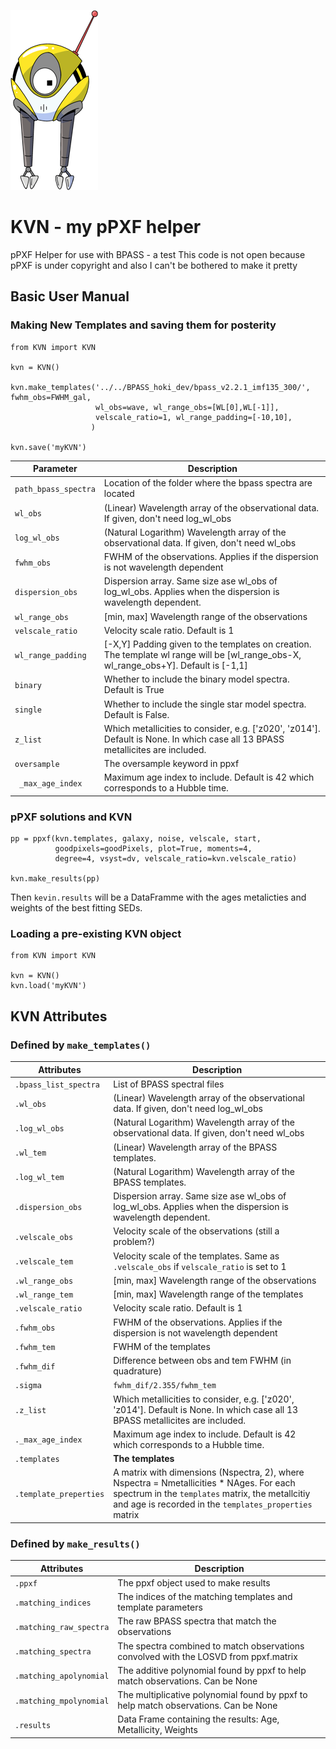 
![KVN](KvnFull.png)

# KVN - my pPXF helper 

pPXF Helper for use with BPASS - a test
This code is not open because pPXF is under copyright and also I can't be bothered to make it pretty

## Basic User Manual

### Making New Templates and saving them for posterity 
```
from KVN import KVN

kvn = KVN()

kvn.make_templates('../../BPASS_hoki_dev/bpass_v2.2.1_imf135_300/', fwhm_obs=FWHM_gal,  
                   wl_obs=wave, wl_range_obs=[WL[0],WL[-1]],
                   velscale_ratio=1, wl_range_padding=[-10,10],
                  ) 
                 
kvn.save('myKVN')           
```
| Parameter     | Description |
| ----------- | ----------- |
| `path_bpass_spectra` | Location of the folder where the bpass spectra are located|
| `wl_obs` | (Linear) Wavelength array of the observational data. If given, don't need log_wl_obs|
| `log_wl_obs` | (Natural Logarithm) Wavelength array of the observational data. If given, don't need wl_obs|
| `fwhm_obs` | FWHM of the observations. Applies if the dispersion is not wavelength dependent|
| `dispersion_obs` | Dispersion array. Same size ase wl_obs of log_wl_obs. Applies when the dispersion is wavelength dependent.|
| `wl_range_obs` | \[min, max\] Wavelength range of the observations|
| `velscale_ratio` |  Velocity scale ratio. Default is 1|
| `wl_range_padding` | \[-X,Y\] Padding given to the templates on creation. The template wl range will be \[wl_range_obs-X, wl_range_obs+Y\]. Default is \[-1,1\]|
| `binary` | Whether to include the binary model spectra. Default is True|
| `single` | Whether to include the single star model spectra. Default is False.|
| `z_list` | Which metallicities to consider, e.g. \['z020', 'z014'\]. Default is None. In which case all 13 BPASS metallicites are included.|
| `oversample` | The oversample keyword in ppxf |
| ` _max_age_index` | Maximum age index to include. Default is 42 which corresponds to a Hubble time.|

### pPXF solutions and KVN
```
pp = ppxf(kvn.templates, galaxy, noise, velscale, start,
          goodpixels=goodPixels, plot=True, moments=4,
          degree=4, vsyst=dv, velscale_ratio=kvn.velscale_ratio)
          
kvn.make_results(pp)
```

Then `kevin.results` will be a DataFramme with the ages metalicties and weights of the best fitting SEDs.

### Loading a pre-existing KVN object
```
from KVN import KVN

kvn = KVN()
kvn.load('myKVN')
```

## KVN Attributes 

### Defined by `make_templates()`

| Attributes | Description |
| ---------- | ------------|
| `.bpass_list_spectra` | List of BPASS spectral files |
| `.wl_obs` | (Linear) Wavelength array of the observational data. If given, don't need log_wl_obs|
| `.log_wl_obs` | (Natural Logarithm) Wavelength array of the observational data. If given, don't need wl_obs|
| `.wl_tem` | (Linear) Wavelength array of the BPASS templates. |
| `.log_wl_tem` | (Natural Logarithm) Wavelength array of the  BPASS templates. |
| `.dispersion_obs` | Dispersion array. Same size ase wl_obs of log_wl_obs. Applies when the dispersion is wavelength dependent.|
| `.velscale_obs` | Velocity scale of the observations (still a problem?) |
| `.velscale_tem` | Velocity scale of the templates. Same as `.velscale_obs` if `velscale_ratio` is set to 1 |
| `.wl_range_obs` | \[min, max\] Wavelength range of the observations |
| `.wl_range_tem` | \[min, max\] Wavelength range of the templates |
| `.velscale_ratio` |  Velocity scale ratio. Default is 1|
| `.fwhm_obs` | FWHM of the observations. Applies if the dispersion is not wavelength dependent|
| `.fwhm_tem` | FWHM of the templates |
| `.fwhm_dif`| Difference between obs and tem FWHM (in quadrature) |
| `.sigma` | `fwhm_dif/2.355/fwhm_tem` |
| `.z_list` | Which metallicities to consider, e.g. \['z020', 'z014'\]. Default is None. In which case all 13 BPASS metallicites are included.|
| `._max_age_index` | Maximum age index to include. Default is 42 which corresponds to a Hubble time. |
| `.templates` | **The templates** |
| `.template_preperties` | A matrix with dimensions (Nspectra, 2), where Nspectra = Nmetallicities * NAges. For each spectrum in the `templates` matrix, the metallcitiy and age is recorded in the `templates_properties` matrix |


### Defined by `make_results()`

| Attributes | Description |
| ---------- | ------------|
| `.ppxf` |  The ppxf object used to make results |
| `.matching_indices`| The indices of the matching templates and template parameters |
| `.matching_raw_spectra` | The raw BPASS spectra that match the observations | 
| `.matching_spectra` | The spectra combined to match observations convolved with the LOSVD from ppxf.matrix|
| `.matching_apolynomial` | The additive polynomial found by ppxf to help match observations. Can be None |
| `.matching_mpolynomial` | The multiplicative polynomial found by ppxf to help match observations. Can be None |
| `.results`| Data Frame containing the results: Age, Metallicity, Weights |

